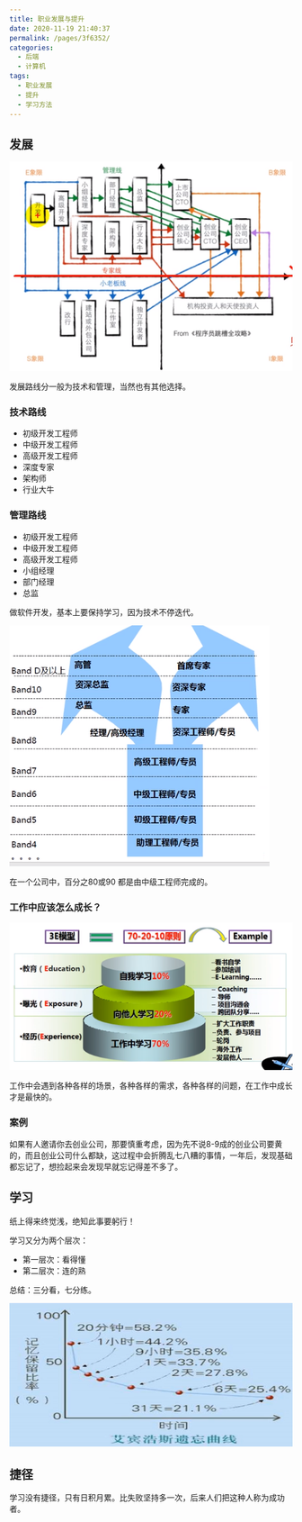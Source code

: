 ```yaml
---
title: 职业发展与提升
date: 2020-11-19 21:40:37
permalink: /pages/3f6352/
categories:
  - 后端
  - 计算机
tags:
  - 职业发展
  - 提升
  - 学习方法
---
```


## 发展

![image-20201119214126612](https://raw.githubusercontent.com/SaulJWu/images/main/20201119214126.png)

发展路线分一般为技术和管理，当然也有其他选择。



### 技术路线

- 初级开发工程师
- 中级开发工程师
- 高级开发工程师
- 深度专家
- 架构师
- 行业大牛



### 管理路线

- 初级开发工程师
- 中级开发工程师
- 高级开发工程师
- 小组经理
- 部门经理
- 总监



做软件开发，基本上要保持学习，因为技术不停迭代。



![image-20201119214647733](https://raw.githubusercontent.com/SaulJWu/images/main/20201119214647.png)

在一个公司中，百分之80或90 都是由中级工程师完成的。



### 工作中应该怎么成长？



![image-20201119214820225](https://raw.githubusercontent.com/SaulJWu/images/main/20201119214820.png)

​		工作中会遇到各种各样的场景，各种各样的需求，各种各样的问题，在工作中成长才是最快的。



### 案例

如果有人邀请你去创业公司，那要慎重考虑，因为先不说8-9成的创业公司要黄的，而且创业公司什么都缺，这过程中会折腾乱七八糟的事情，一年后，发现基础都忘记了，想捡起来会发现早就忘记得差不多了。



## 学习

纸上得来终觉浅，绝知此事要躬行！

学习又分为两个层次：

- 第一层次：看得懂
- 第二层次：连的熟

总结：三分看，七分练。

![image-20201119220739011](https://raw.githubusercontent.com/SaulJWu/images/main/20201119220739.png)

## 捷径

学习没有捷径，只有日积月累。比失败坚持多一次，后来人们把这种人称为成功者。
